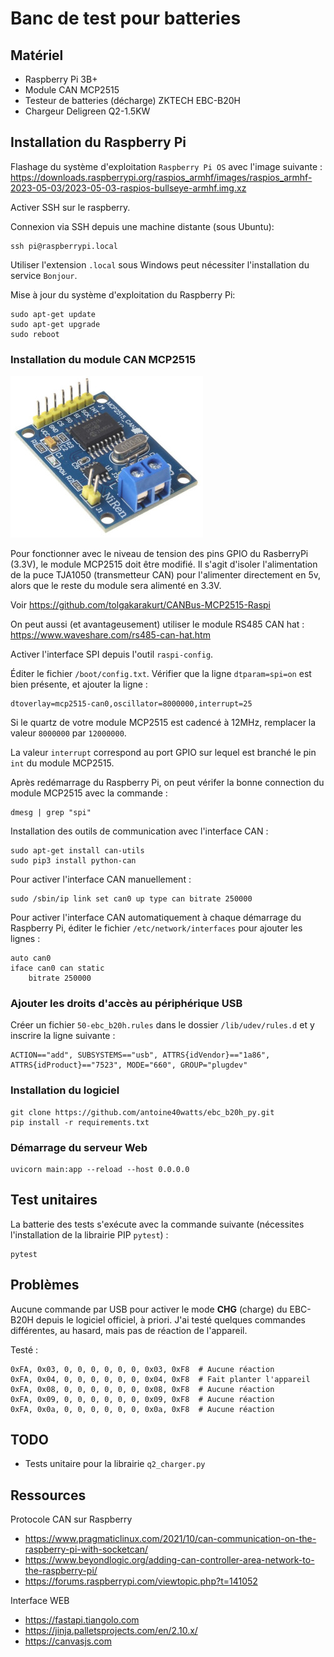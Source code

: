 # Banc de test pour batteries

## Matériel

* Raspberry Pi 3B+
* Module CAN MCP2515
* Testeur de batteries (décharge) ZKTECH EBC-B20H
* Chargeur Deligreen Q2-1.5KW

## Installation du Raspberry Pi

Flashage du système d'exploitation `Raspberry Pi OS` avec l'image suivante :
https://downloads.raspberrypi.org/raspios_armhf/images/raspios_armhf-2023-05-03/2023-05-03-raspios-bullseye-armhf.img.xz

Activer SSH sur le raspberry.

Connexion via SSH depuis une machine distante (sous Ubuntu):

    ssh pi@raspberrypi.local

Utiliser l'extension `.local` sous Windows peut nécessiter l'installation du service `Bonjour`.

Mise à jour du système d'exploitation du Raspberry Pi:

    sudo apt-get update
    sudo apt-get upgrade
    sudo reboot

### Installation du module CAN MCP2515

![MCP2515](https://github.com/antoine40watts/ebc_b20h_py/blob/main/doc/MCP2515%20MODULE.jpg)

Pour fonctionner avec le niveau de tension des pins GPIO du RasberryPi (3.3V), le module MCP2515 doit être modifié. Il s'agit d'isoler l'alimentation de la puce TJA1050 (transmetteur CAN) pour l'alimenter directement en 5v, alors que le reste du module sera alimenté en 3.3V.

Voir https://github.com/tolgakarakurt/CANBus-MCP2515-Raspi

On peut aussi (et avantageusement) utiliser le module RS485 CAN hat : https://www.waveshare.com/rs485-can-hat.htm

Activer l'interface SPI depuis l'outil `raspi-config`.

Éditer le fichier `/boot/config.txt`. Vérifier que la ligne `dtparam=spi=on` est bien présente, et ajouter la ligne :

    dtoverlay=mcp2515-can0,oscillator=8000000,interrupt=25

Si le quartz de votre module MCP2515 est cadencé à 12MHz, remplacer la valeur `8000000` par `12000000`.

La valeur `interrupt` correspond au port GPIO sur lequel est branché le pin `int` du module MCP2515.

Après redémarrage du Raspberry Pi, on peut vérifer la bonne connection du module MCP2515 avec la commande :

    dmesg | grep "spi"

Installation des outils de communication avec l'interface CAN :

    sudo apt-get install can-utils
    sudo pip3 install python-can

Pour activer l'interface CAN manuellement :

    sudo /sbin/ip link set can0 up type can bitrate 250000

Pour activer l'interface CAN automatiquement à chaque démarrage du Raspberry Pi, éditer le fichier `/etc/network/interfaces` pour ajouter les lignes :

    auto can0
    iface can0 can static
        bitrate 250000

### Ajouter les droits d'accès au périphérique USB

Créer un fichier `50-ebc_b20h.rules` dans le dossier `/lib/udev/rules.d` et y inscrire la ligne suivante :

    ACTION=="add", SUBSYSTEMS=="usb", ATTRS{idVendor}=="1a86", ATTRS{idProduct}=="7523", MODE="660", GROUP="plugdev"

### Installation du logiciel

    git clone https://github.com/antoine40watts/ebc_b20h_py.git
    pip install -r requirements.txt

### Démarrage du serveur Web

    uvicorn main:app --reload --host 0.0.0.0


## Test unitaires

La batterie des tests s'exécute avec la commande suivante (nécessites l'installation de la librairie PIP `pytest`) :

    pytest


## Problèmes

Aucune commande par USB pour activer le mode **CHG** (charge) du EBC-B20H depuis le logiciel officiel, à priori.
J'ai testé quelques commandes différentes, au hasard, mais pas de réaction de l'appareil.

Testé : 

    0xFA, 0x03, 0, 0, 0, 0, 0, 0, 0x03, 0xF8  # Aucune réaction
    0xFA, 0x04, 0, 0, 0, 0, 0, 0, 0x04, 0xF8  # Fait planter l'appareil
    0xFA, 0x08, 0, 0, 0, 0, 0, 0, 0x08, 0xF8  # Aucune réaction
    0xFA, 0x09, 0, 0, 0, 0, 0, 0, 0x09, 0xF8  # Aucune réaction
    0xFA, 0x0a, 0, 0, 0, 0, 0, 0, 0x0a, 0xF8  # Aucune réaction


## TODO

* Tests unitaire pour la librairie `q2_charger.py`


## Ressources

Protocole CAN sur Raspberry

* https://www.pragmaticlinux.com/2021/10/can-communication-on-the-raspberry-pi-with-socketcan/
* https://www.beyondlogic.org/adding-can-controller-area-network-to-the-raspberry-pi/
* https://forums.raspberrypi.com/viewtopic.php?t=141052

Interface WEB

* https://fastapi.tiangolo.com
* https://jinja.palletsprojects.com/en/2.10.x/
* https://canvasjs.com
